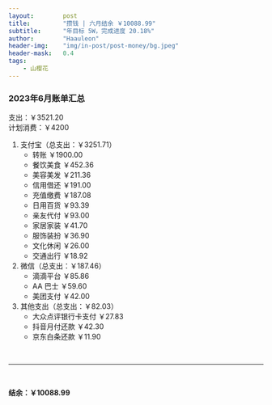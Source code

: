 ```yaml
---
layout:        post
title:         "攒钱 | 六月结余 ￥10088.99"
subtitle:      "年目标 5W，完成进度 20.18%"
author:        "Haauleon"
header-img:    "img/in-post/post-money/bg.jpeg"
header-mask:   0.4
tags:
    - 山樱花
---
```


### 2023年6月账单汇总         
支出：￥3521.20         
计划消费：￥4200        

1. 支付宝（总支出：￥3251.71）   
    - 转账 ￥1900.00   
    - 餐饮美食 ￥452.36    
    - 美容美发 ￥211.36     
    - 信用借还 ￥191.00    
    - 充值缴费 ￥187.08     
    - 日用百货 ￥93.39      
    - 亲友代付 ￥93.00     
    - 家居家装 ￥41.70    
    - 服饰装扮 ￥36.90    
    - 文化休闲 ￥26.00    
    - 交通出行 ￥18.92      
2. 微信（总支出：￥187.46）      
    - 滴滴平台 ￥85.86   
    - AA 巴士 ￥59.60    
    - 美团支付 ￥42.00       
3. 其他支出（总支出：￥82.03）     
    - 大众点评银行卡支付 ￥27.83    
    - 抖音月付还款 ￥42.30    
    - 京东白条还款 ￥11.90   

<br>

---

<br>

**结余：￥10088.99**        